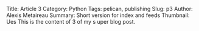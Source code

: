 Title: Article 3
Category: Python
Tags: pelican, publishing
Slug: p3
Author: Alexis Metaireau
Summary: Short version for index and feeds
Thumbnail: Ues
This is the content of 3 of  my s uper blog post.
